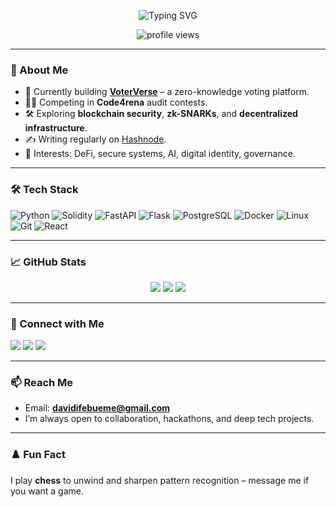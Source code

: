 <!-- Profile Header -->
<p align="center">
  <img src="https://readme-typing-svg.demolab.com?font=Fira+Code&size=25&pause=1000&center=true&width=435&lines=Hi+%F0%9F%91%8B%2C+I'm+Cypheron;Blockchain+%26+Backend+Engineer;Security+Researcher+%7C+ZK+%7C+DeFi+%7C+AI+Builder" alt="Typing SVG" />
</p>

<p align="center">
  <img src="https://komarev.com/ghpvc/?username=davidifebueme&label=Profile%20views&color=0e75b6&style=flat" alt="profile views" />
</p>

---

### 🧠 About Me

- 🔭 Currently building **[VoterVerse](https://github.com/davidifebueme)** – a zero-knowledge voting platform.
- 🧑‍💻 Competing in **Code4rena** audit contests.
- 🛠️ Exploring **blockchain security**, **zk-SNARKs**, and **decentralized infrastructure**.
- ✍️ Writing regularly on [Hashnode](https://davidifebueme.hashnode.dev).
- 🧩 Interests: DeFi, secure systems, AI, digital identity, governance.

---

### 🛠️ Tech Stack

![Python](https://img.shields.io/badge/-Python-05122A?style=flat&logo=python)
![Solidity](https://img.shields.io/badge/-Solidity-05122A?style=flat&logo=solidity)
![FastAPI](https://img.shields.io/badge/-FastAPI-05122A?style=flat&logo=fastapi)
![Flask](https://img.shields.io/badge/-Flask-05122A?style=flat&logo=flask)
![PostgreSQL](https://img.shields.io/badge/-PostgreSQL-05122A?style=flat&logo=postgresql)
![Docker](https://img.shields.io/badge/-Docker-05122A?style=flat&logo=docker)
![Linux](https://img.shields.io/badge/-Linux-05122A?style=flat&logo=linux)
![Git](https://img.shields.io/badge/-Git-05122A?style=flat&logo=git)
![React](https://img.shields.io/badge/-React-05122A?style=flat&logo=react)

---

### 📈 GitHub Stats

<div align="center">
  <img src="https://github-readme-stats.vercel.app/api?username=davidifebueme&show_icons=true&hide=issues&count_private=true&theme=transparent" />
  <img src="https://github-readme-stats.vercel.app/api/top-langs/?username=davidifebueme&layout=compact&theme=transparent" />
  <img src="https://github-readme-streak-stats.herokuapp.com/?user=davidifebueme&theme=transparent" />
</div>

---

### 🔗 Connect with Me

<p align="left">
  <a href="https://x.com/0xCypheron"><img src="https://img.shields.io/badge/X-%23000000.svg?style=for-the-badge&logo=twitter&logoColor=white" /></a>
  <a href="https://linkedin.com/in/david0x01"><img src="https://img.shields.io/badge/LinkedIn-%230077B5.svg?style=for-the-badge&logo=linkedin&logoColor=white" /></a>
  <a href="https://hashnode.com/@david0x01"><img src="https://img.shields.io/badge/Hashnode-2962FF?style=for-the-badge&logo=hashnode&logoColor=white" /></a>
</p>

---

### 📫 Reach Me

- Email: **davidifebueme@gmail.com**
- I’m always open to collaboration, hackathons, and deep tech projects.

---

### ♟️ Fun Fact

I play **chess** to unwind and sharpen pattern recognition – message me if you want a game.


